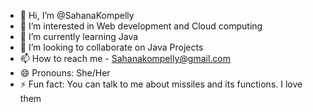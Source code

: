 - 👋 Hi, I’m @SahanaKompelly
- 👀 I’m interested in Web development and Cloud computing
- 🌱 I’m currently learning Java 
- 💞️ I’m looking to collaborate on Java Projects
- 📫 How to reach me - Sahanakompelly@gmail.com
- 😄 Pronouns: She/Her
- ⚡ Fun fact: You can talk to me about missiles and its functions. I love them

<!---
SahanaKompelly/SahanaKompelly is a ✨ special ✨ repository because its `README.md` (this file) appears on your GitHub profile.
You can click the Preview link to take a look at your changes.
--->

